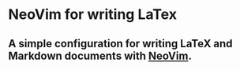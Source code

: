# NeoVim for writing LaTex

## A simple configuration for writing LaTeX and Markdown documents with [NeoVim](https://neovim.io).
